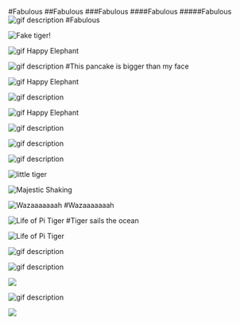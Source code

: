 <!--begin team ponies-->

<!--end team ponies-->
<!--begin team bunnies-->

<!--end team bunnies-->
<!--begin team tigers-->
#Fabulous
##Fabulous
###Fabulous
####Fabulous
#####Fabulous
![gif description](http://disneypicture.net/data/media/182/tigger1.gif)
#Fabulous

![Fake tiger!](http://www.hilariousheadlines.com/wp-content/uploads/2009/12/funny-tiger-photo-3.jpg)

![gif Happy Elephant](https://i.chzbgr.com/maxW500/6806376192/h13D80AD0/)

![gif description](http://37.media.tumblr.com/tumblr_m9skqxFbps1rxfqqzo2_400.gif)
#This pancake is bigger than my face

![gif Happy Elephant](https://i.chzbgr.com/maxW500/6806376192/h13D80AD0/)

![gif description](http://viralcircus.com/wp-content/uploads/2013/12/11.gif)

![gif Happy Elephant](https://i.chzbgr.com/maxW500/6806376192/h13D80AD0/)

![gif description](http://24.media.tumblr.com/tumblr_loeu0t80JE1qj5jozo1_500.gif)

![gif description](http://data.whicdn.com/images/9924676/tumblr_llf8n0VAS91qaay1oo1_500_large.gif)

![gif description](http://data.whicdn.com/images/31308363/tumblr_ll40kpUpaA1qaay1oo1_500_large.gif)

![little tiger](http://media.giphy.com/media/oENtFqfZZMIZq/giphy.gif)

![Majestic Shaking](https://38.media.tumblr.com/bcb18a773a35eaf8d8e8c2e5864e0a14/tumblr_n83f7vi5bk1smts3eo1_400.gif)

![Wazaaaaaaah](https://i.chzbgr.com/maxW500/5685016576/hD50996E9/)
#Wazaaaaaaah

![Life of Pi Tiger](http://media.giphy.com/media/N1dXLHCuqwuM8/giphy.gif)
#Tiger sails the ocean

![Life of Pi Tiger](http://giphy.com/gifs/80ugxCnklykhi)

![gif description](http://giphy.com/gifs/CBNRuvWDuw2sM)

![gif description](http://cur.glitter-graphics.net/pub/3146/3146938na9hmog2o3.gif)

![](http://i.imgur.com/nJdP4.gif)

![gif description](http://media1.giphy.com/media/CBNRuvWDuw2sM/giphy.gif)

![](http://data.whicdn.com/images/9924676/tumblr_llf8n0VAS91qaay1oo1_500_large.gif)


<!--end team tigers-->
<!--begin team alpacas-->

<!--end team alpacas-->
<!--begin team ducks-->

<!--end team ducks-->
